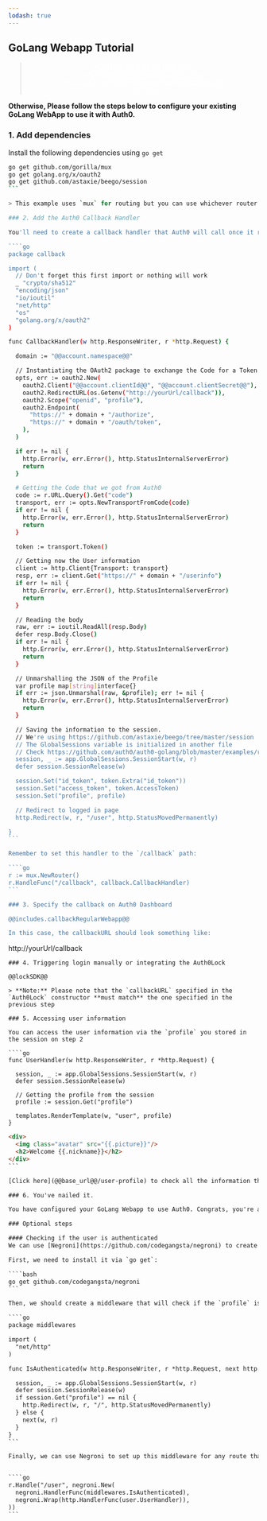 ```yaml
---
lodash: true
---
```


## GoLang Webapp Tutorial

<div class="package" style="text-align: center;">
  <blockquote>
    <a href="@@base_url@@/auth0-go/master/create-package?path=examples/examples/regular-web-app&type=server@@account.clientParam@@" class="btn btn-lg btn-success btn-package" style="text-transform: uppercase; color: white">
      <span style="display: block">Download a Seed project</span>
      <% if (account.userName) { %>
      <span class="smaller" style="display:block; font-size: 11px">with your Auth0 API Keys already set and configured</span>
      <% } %>
    </a>
  </blockquote>
</div>

**Otherwise, Please follow the steps below to configure your existing GoLang WebApp to use it with Auth0.**

### 1. Add dependencies

Install the following dependencies using `go get`

````bash
go get github.com/gorilla/mux
go get golang.org/x/oauth2
go get github.com/astaxie/beego/session
```

> This example uses `mux` for routing but you can use whichever router you want

### 2. Add the Auth0 Callback Handler

You'll need to create a callback handler that Auth0 will call once it redirects to your app. For that, you can do the following:

````go
package callback

import (
  // Don't forget this first import or nothing will work
  _ "crypto/sha512"
  "encoding/json"
  "io/ioutil"
  "net/http"
  "os"
  "golang.org/x/oauth2"
)

func CallbackHandler(w http.ResponseWriter, r *http.Request) {

  domain := "@@account.namespace@@"

  // Instantiating the OAuth2 package to exchange the Code for a Token
  opts, err := oauth2.New(
    oauth2.Client("@@account.clientId@@", "@@account.clientSecret@@"),
    oauth2.RedirectURL(os.Getenv("http://yourUrl/callback")),
    oauth2.Scope("openid", "profile"),
    oauth2.Endpoint(
      "https://" + domain + "/authorize",
      "https://" + domain + "/oauth/token",
    ),
  )

  if err != nil {
    http.Error(w, err.Error(), http.StatusInternalServerError)
    return
  }

  # Getting the Code that we got from Auth0
  code := r.URL.Query().Get("code")
  transport, err := opts.NewTransportFromCode(code)
  if err != nil {
    http.Error(w, err.Error(), http.StatusInternalServerError)
    return
  }

  token := transport.Token()

  // Getting now the User information
  client := http.Client{Transport: transport}
  resp, err := client.Get("https://" + domain + "/userinfo")
  if err != nil {
    http.Error(w, err.Error(), http.StatusInternalServerError)
    return
  }

  // Reading the body
  raw, err := ioutil.ReadAll(resp.Body)
  defer resp.Body.Close()
  if err != nil {
    http.Error(w, err.Error(), http.StatusInternalServerError)
    return
  }

  // Unmarshalling the JSON of the Profile
  var profile map[string]interface{}
  if err := json.Unmarshal(raw, &profile); err != nil {
    http.Error(w, err.Error(), http.StatusInternalServerError)
    return
  }

  // Saving the information to the session.
  // We're using https://github.com/astaxie/beego/tree/master/session
  // The GlobalSessions variable is initialized in another file
  // Check https://github.com/auth0/auth0-golang/blob/master/examples/regular-web-app/app/app.go
  session, _ := app.GlobalSessions.SessionStart(w, r)
  defer session.SessionRelease(w)

  session.Set("id_token", token.Extra("id_token"))
  session.Set("access_token", token.AccessToken)
  session.Set("profile", profile)

  // Redirect to logged in page
  http.Redirect(w, r, "/user", http.StatusMovedPermanently)

}
```

Remember to set this handler to the `/callback` path:

````go
r := mux.NewRouter()
r.HandleFunc("/callback", callback.CallbackHandler)
```

### 3. Specify the callback on Auth0 Dashboard

@@includes.callbackRegularWebapp@@

In this case, the callbackURL should look something like:

````
http://yourUrl/callback
```
### 4. Triggering login manually or integrating the Auth0Lock

@@lockSDK@@

> **Note:** Please note that the `callbackURL` specified in the `Auth0Lock` constructor **must match** the one specified in the previous step

### 5. Accessing user information

You can access the user information via the `profile` you stored in the session on step 2

````go
func UserHandler(w http.ResponseWriter, r *http.Request) {

  session, _ := app.GlobalSessions.SessionStart(w, r)
  defer session.SessionRelease(w)

  // Getting the profile from the session
  profile := session.Get("profile")

  templates.RenderTemplate(w, "user", profile)
}

```

````html
<div>
  <img class="avatar" src="{{.picture}}"/>
  <h2>Welcome {{.nickname}}</h2>
</div>
```

[Click here](@@base_url@@/user-profile) to check all the information that the userinfo hash has.

### 6. You've nailed it.

You have configured your GoLang Webapp to use Auth0. Congrats, you're awesome!

### Optional steps

#### Checking if the user is authenticated
We can use [Negroni](https://github.com/codegangsta/negroni) to create a Middleware that will check if the user is Authenticated or not.

First, we need to install it via `go get`:

````bash
go get github.com/codegangsta/negroni
```

Then, we should create a middleware that will check if the `profile` is in the session:

````go
package middlewares

import (
  "net/http"
)

func IsAuthenticated(w http.ResponseWriter, r *http.Request, next http.HandlerFunc) {

  session, _ := app.GlobalSessions.SessionStart(w, r)
  defer session.SessionRelease(w)
  if session.Get("profile") == nil {
    http.Redirect(w, r, "/", http.StatusMovedPermanently)
  } else {
    next(w, r)
  }
}
```

Finally, we can use Negroni to set up this middleware for any route that needs authentication: 


````go
r.Handle("/user", negroni.New(
  negroni.HandlerFunc(middlewares.IsAuthenticated),
  negroni.Wrap(http.HandlerFunc(user.UserHandler)),
))
```
